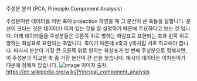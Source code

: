 주성분 분석 (PCA, Principle Component Analysis)

주성분이란 데이터를 어떤 축에 projection 하였을 때 그 분산이 큰 축들을 말합니다. 분산이 크다는 것은 데이터가 퍼져 있는 것을 잘 설명하기 때문에 주요하다고 보는 것 입니다.
아래 데이터들을 주성분들은 오른쪽 위로 향하는 화살표로 표현되는 축과 왼쪽 위로 향하는 화살표로 표현되는 축입니다. 축이기 때문에 x축과 y축처럼 서로 직교해야 합니다. 따라서 분산이 가장 큰 오른쪽 위로 향하는 화살표가 첫 번째 주성분으로 정해지면, 이 주성분과 직교한 축 중 가장 분산이 큰 선을 찾습니다. 예시의 데이터는 이차원이기 때문에 정해져 있습니다.
![image](https://user-images.githubusercontent.com/11609881/112843195-4aadac00-90dd-11eb-8b6d-f81a1e87cbdf.png)
이미지 출처: https://en.wikipedia.org/wiki/Principal_component_analysis



<!--stackedit_data:
eyJoaXN0b3J5IjpbMTM2NTQ4ODExNiwtMTc5OTY4NTUyOCwtMT
g5Nzc0NjEwOF19
-->